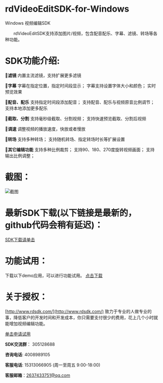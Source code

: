 # rdVideoEditSDK-for-Windows
Windows 视频编辑SDK

　　rdVideoEditSDK支持添加图片/视频，包含配音配乐、字幕、滤镜、转场等各种功能。
　
# SDK功能介绍: 


<b>滤镜</b> 内置主流滤镜，支持扩展更多滤镜

<b>字幕</b> 字幕在指定位置，指定时间段显示； 字幕支持设置字体大小和颜色； 实时预览效果

<b>配音、配乐</b> 支持指定时间段添加配音； 支持配音、配乐与视频原音比例调节； 支持本地添加更多配乐

<b>截取、分割</b> 支持毫秒级截取、分割视频； 支持快速预览截取、分割后视频

<b>调速</b> 调整视频的播放速度，快放或者慢放

<b>转场</b> 支持多种转场； 支持随机转场、指定转场时长等扩展设置

<b>其它编辑功能</b> 支持多种比例裁剪； 支持90、180、270度旋转视频画面；  支持输出比例调整； 

# 截图：

![截图](https://github.com/rdsdk/rdVideoEditSDK-for-Windows/blob/master/website/static/edit1.bmp)

# 最新SDK下载(以下链接是最新的，github代码会稍有延迟)： #

[SDK下载请单击](http://d.56show.com/rdsdk/private/pack/rd_videoedit_pc(C)_2017.05.26.zip)

# 功能试用： #

下载以下demo应用，可以进行功能试用。 [点击下载](http://d.56show.com/rdsdk/private/pack/rd_videoedit_pc(C)_2017.05.26.zip)

# 关于授权： #

[http://www.rdsdk.com/](http://www.rdsdk.com/) 致力于专业的人做专业的事，降低客户的开发时间和开发成本，你只需要支付很少的费用，花上几个小时就能增加视频编辑功能。


[单击申请试用](http://www.rdsdk.com/home/business/registers)





**SDK交流群**： 305128688

**咨询电话**: 4008989105

**客服电话**: 15313066905 (周一至周五 9:00-18:00)

**客服邮箱**：2637433751@qq.com